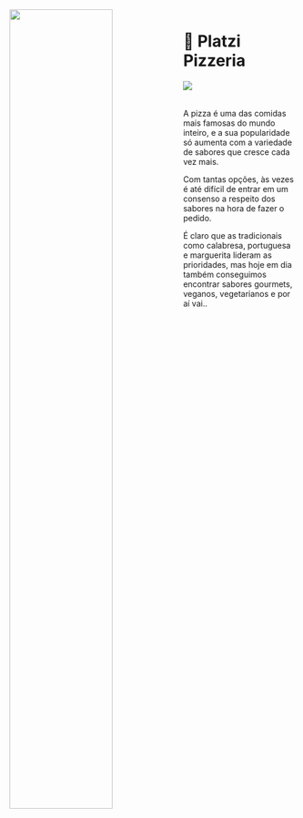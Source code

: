 <img align="left" width="60%" src="https://midias.agazeta.com.br/2021/07/08/pizzas-da-rede-carioca-de-delivery-forneria-original-com-loja-em-vila-velha-554300.png" />

# 🍕 Platzi Pizzeria
<img align="left" src="http://img.shields.io/static/v1?label=STATUS&message=EM%20DESENVOLVIMENTO&color=RED&style=for-the-badge" />
<br><br> 

A pizza é uma das comidas mais famosas do mundo inteiro, e a sua popularidade só aumenta com a variedade de sabores que cresce cada vez mais.

Com tantas opções, às vezes é até difícil de entrar em um consenso a respeito dos sabores na hora de fazer o pedido.

É claro que as tradicionais como calabresa, portuguesa e marguerita lideram as prioridades, mas hoje em dia também conseguimos encontrar sabores gourmets, veganos, vegetarianos e por aí vai..
